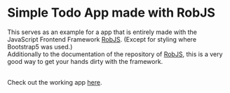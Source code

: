 # Simple Todo App made with RobJS 
This serves as an example for a app that is entirely made with the JavaScript Frontend Framework [RobJS](https://github.com/robschmidtinfo/robjs). (Except for styling where Bootstrap5 was used.)<br/>
Additionally to the documentation of the repository of [RobJS](https://github.com/robschmidtinfo/robjs), this is a very good way to get your hands dirty with the framework.<br/><br/>

Check out the working app [here](https://robschmidtinfo.github.io/simple-todo-app-made-with-robjs/).